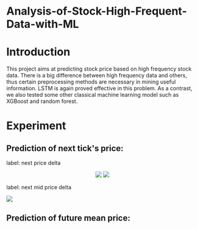 # Analysis-of-Stock-High-Frequent-Data-with-ML

Introduction
====
This project aims at predicting stock price based on high frequency stock data. There is a big difference between
high frequency data and others, thus certain preprocessing methods are necessary in mining useful information.
LSTM is again proved effective in this problem. As a contrast, we also tested some other classical machine learning model such as
XGBoost and random forest.

Experiment
====
Prediction of next tick's price:
-------
label: next price delta
<p class="half" align="center">
  <img src="https://github.com/Gofinge/Analysis-of-Stock-High-Frequent-Data-with-ML/blob/master/plot/rg_lstm_npd.png"/>
  <img src="https://github.com/Gofinge/Analysis-of-Stock-High-Frequent-Data-with-ML/blob/master/plot/cl_rf.png"/>
</p>

label: next mid price delta
<p class="half" aligh="center">
  <img src="https://github.com/Gofinge/Analysis-of-Stock-High-Frequent-Data-with-ML/blob/master/plot/rg_lstm_mpd.png"/>  
</p>

Prediction of future mean price:
-------

